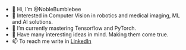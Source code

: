 - 👋 Hi, I’m @NobleBumblebee
- 👀 Interested in Computer Vision in robotics and medical imaging, ML and AI solutions.
- 🌱 I’m currently mastering Tensorflow and PyTorch.
- 💞️ Have many interesting ideas in mind. Making them come true.
- 📫 To reach me write in [LinkedIn](https://www.linkedin.com/in/shamil-gemuev/)

<!---
NobleBumblebee/NobleBumblebee is a ✨ special ✨ repository because its `README.md` (this file) appears on your GitHub profile.
You can click the Preview link to take a look at your changes.

Have ideas on many interesting projects. Frontend / backend , mobile Android/IOS, ML/NN developers interested to do some new projects are welcomed to work together.
--->

